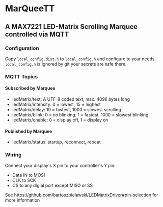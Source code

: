 # MarQueeTT

## A MAX7221 LED-Matrix Scrolling Marquee controlled via MQTT

### Configuration
Copy `local_config.dist.h` to `local_config.h` and configure to your needs.
`local_config.h` is ignored by git your secrets are safe there.


### MQTT Topics

#### Subscribed by Marquee

- ledMatrix/text: A UTF-8 coded text, max. 4096 bytes long
- ledMatrix/intensity: 0 = lowest, 15 = highest
- ledMatrix/delay: 10 = fastest, 1000 = slowest scrolling
- ledMatrix/blink: 0 = no blinking; 1 = fastest, 1000 = slowest blinking
- ledMatrix/enable: 0 = display off, 1 = display on

#### Published by Marquee

- ledMatrix/status: startup, reconnect, repeat

### Wiring

Connect your display's X pin to your controller's Y pin:

- Data IN to MOSI
- CLK to SCK
- CS to any digial port except MISO or SS 

See https://github.com/bartoszbielawski/LEDMatrixDriver#pin-selection for more information


  
